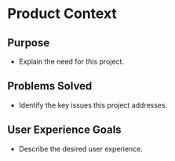 # Product Context

## Purpose
- Explain the need for this project.

## Problems Solved
- Identify the key issues this project addresses.

## User Experience Goals
- Describe the desired user experience. 